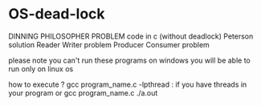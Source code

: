 # OS-dead-lock

DINNING PHILOSOPHER PROBLEM code in c (without deadlock)
Peterson solution
Reader Writer problem
Producer Consumer problem

please note you can't run these programs on windows
you will be able to run only on linux os

how to execute ?
  gcc program_name.c -lpthread    : if you have threads in your program
          or
  gcc program_name.c
  ./a.out

